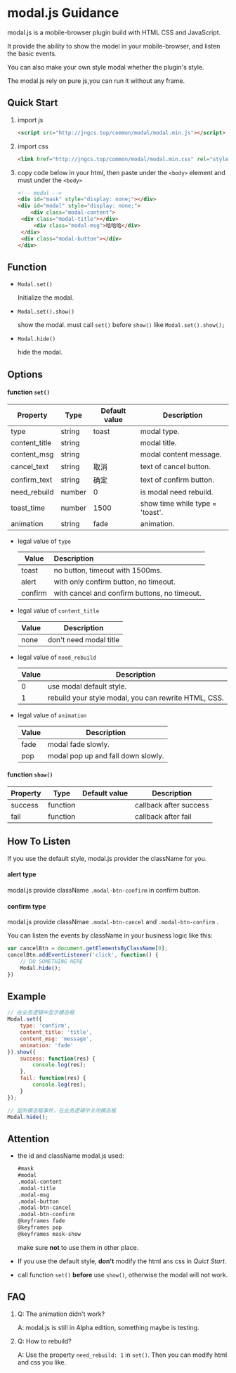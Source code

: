 # modal.js Guidance

modal.js is a mobile-browser plugin build with HTML CSS  and JavaScript.

It provide the ability to show the model in your mobile-browser, and listen the basic events.

You can also make your own style modal whether the plugin's style.

The modal.js rely on pure js,you can run it without any frame.



## Quick Start

1. import js

   ```html
   <script src="http://jngcs.top/common/modal/modal.min.js"></script>
   ```

2. import css

   ```html
   <link href="http://jngcs.top/common/modal/modal.min.css" rel="stylesheet" />
   ```

3. copy code below in your html, then paste under the `<body>` element and must under the `<body>`

   ```html
   <!-- modal -->
   <div id="mask" style="display: none;"></div>
   <div id="modal" style="display: none;">
       <div class="modal-content">
   	<div class="modal-title"></div>
   	    <div class="modal-msg">哈哈哈</div>
   	</div>
   	<div class="modal-button"></div>
   </div>
   ```



## Function

* `Modal.set()`

   Initialize  the modal.

* `Modal.set().show()`

  show the modal. must call `set()` before `show()` like `Modal.set().show();`

* `Modal.hide()`

  hide the modal.



## Options

#### function `set()`

| Property      | Type   | Default value | Description                     |
| ------------- | ------ | ------------- | ------------------------------- |
| type          | string | toast         | modal type.                     |
| content_title | string |               | modal title.                    |
| content_msg   | string |               | modal content message.          |
| cancel_text   | string | 取消          | text of cancel button.          |
| confirm_text  | string | 确定          | text of confirm button.         |
| need_rebuild  | number | 0             | is modal need rebuild.          |
| toast_time    | number | 1500          | show time while type = 'toast'. |
| animation     | string | fade          | animation.                      |

* legal value of `type`

  | Value   | Description                                  |
  | ------- | :------------------------------------------- |
  | toast   | no button, timeout with 1500ms.              |
  | alert   | with only confirm button, no timeout.        |
  | confirm | with cancel and confirm buttons, no timeout. |

* legal value of `content_title`

  | Value | Description            |
  | ----- | ---------------------- |
  | none  | don't need modal title |
  
* legal value of `need_rebuild`

  | Value | Description                                          |
  | ----- | ---------------------------------------------------- |
  | 0     | use modal default style.                             |
  | 1     | rebuild your style modal, you can rewrite HTML, CSS. |

* legal value of `animation`

  | Value | Description                        |
  | ----- | ---------------------------------- |
  | fade  | modal fade slowly.                 |
  | pop   | modal pop up and fall down slowly. |

#### function `show()`

| Property | Type     | Default value | Description            |
| -------- | -------- | ------------- | ---------------------- |
| success  | function |               | callback after success |
| fail     | function |               | callback after fail    |



## How To Listen

If you use the default style, modal.js provider the className for you.

#### alert type

modal.js provide className `.modal-btn-confirm` in confirm button.

#### confirm type

modal.js provide classNmae `.modal-btn-cancel` and `.modal-btn-confirm` .

 You can listen the events by className in your business logic like this:

```javascript
var cancelBtn = document.getElementsByClassName[0];
cancelBtn.addEventListener('click', function() {
    // DO SOMETHING HERE
    Modal.hide();
})
```



## Example

```javascript
// 在业务逻辑中显示模态框
Modal.set({
	type: 'confirm',
	content_title: 'title',
	content_msg: 'message',
    animation: 'fade'
}).show({
	success: function(res) {
		console.log(res);
	},
    fail: function(res) {
        console.log(res);
    }
});

// 监听模态框事件，在业务逻辑中关闭模态框
Modal.hide();
```




##  Attention 

* the id and className modal.js used:

  ```html
  #mask
  #modal
  .modal-content
  .modal-title
  .modal-msg
  .modal-button
  .modal-btn-cancel
  .modal-btn-confirm
  @keyframes fade
  @keyframes pop
  @keyframes mask-show
  ```

  make sure **not** to use them in other place.

* If you use the default style, **don't** modify the html ans css in *Quict Start*.

* call function `set()` **before** use `show()`,  otherwise the modal will not work.



## FAQ

1. Q: The animation didn't work?

   A:  modal.js is still in Alpha edition, something maybe is testing.

2. Q: How to rebuild?

   A: Use the property `need_rebuild: 1` in `set()`. Then you can modify html and css you like.

